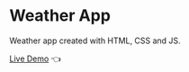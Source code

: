 
# Weather App

Weather app created with HTML, CSS and JS.

[Live Demo](https://silanurs.github.io/weather-app/) :point_left:
